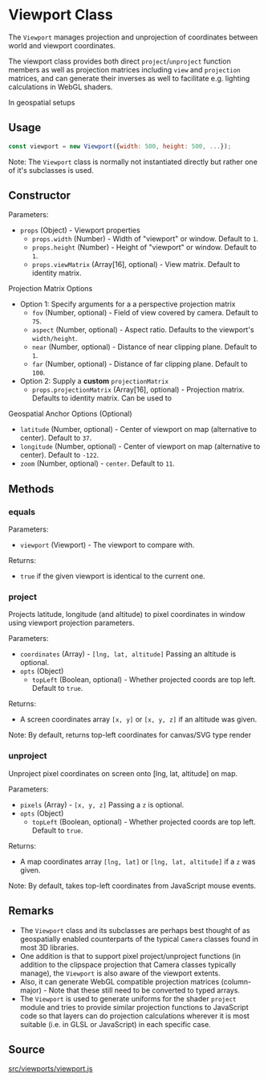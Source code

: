 
# Viewport Class

The `Viewport` manages projection and unprojection of coordinates between world and viewport coordinates.

The viewport class provides both direct `project`/`unproject` function members as well as projection matrices including `view` and `projection` matrices, and can generate their inverses as well to facilitate e.g. lighting calculations in WebGL shaders.


In geospatial setups

## Usage

```js
const viewport = new Viewport({width: 500, height: 500, ...});
```
Note: The `Viewport` class is normally not instantiated directly but rather one of it's subclasses is used.

## Constructor

Parameters:

- `props` (Object) - Viewport properties
  * `props.width` (Number) - Width of "viewport" or window. Default to `1`.
  * `props.height` (Number) - Height of "viewport" or window. Default to `1`.
  * `props.viewMatrix` (Array[16], optional) - View matrix. Default to identity matrix.

Projection Matrix Options
  - Option 1: Specify arguments for a a perspective projection matrix
      * `fov` (Number, optional) - Field of view covered by camera. Default to `75`.
      * `aspect` (Number, optional) - Aspect ratio. Defaults to the viewport's `width/height`.
      * `near` (Number, optional) - Distance of near clipping plane. Default to `1`.
      * `far` (Number, optional) - Distance of far clipping plane. Default to `100`.
  - Option 2: Supply a **custom** `projectionMatrix`
      * `props.projectionMatrix` (Array[16], optional) - Projection matrix. Defaults to identity matrix. Can be used to 

Geospatial Anchor Options (Optional)
  * `latitude` (Number, optional) - Center of viewport on map (alternative to center). Default to `37`.
  * `longitude` (Number, optional) - Center of viewport on map (alternative to center). Default to `-122`.
  * `zoom` (Number, optional) - `center`. Default to `11`.

## Methods

### equals

Parameters:

- `viewport` (Viewport) - The viewport to compare with.

Returns:

- `true` if the given viewport is identical to the current one.

### project

Projects latitude, longitude (and altitude) to pixel coordinates in window using
viewport projection parameters.

Parameters:

  - `coordinates` (Array) - `[lng, lat, altitude]` Passing an altitude is optional.
  - `opts` (Object)
    - `topLeft` (Boolean, optional) - Whether projected coords are top left. Default to `true`.

Returns:

  - A screen coordinates array `[x, y]` or `[x, y, z]` if an altitude was given.

Note: By default, returns top-left coordinates for canvas/SVG type render

### unproject

Unproject pixel coordinates on screen onto [lng, lat, altitude] on map.

Parameters:

  - `pixels` (Array) - `[x, y, z]` Passing a `z` is optional.
  - `opts` (Object)
    - `topLeft` (Boolean, optional) - Whether projected coords are top left. Default to `true`.

Returns:

  - A map coordinates array `[lng, lat]` or `[lng, lat, altitude]` if a `z` was given.

Note: By default, takes top-left coordinates from JavaScript mouse events.

## Remarks

* The `Viewport` class and its subclasses are perhaps best thought of as geospatially enabled counterparts of the typical `Camera` classes found in most 3D libraries.
* One addition is that to support pixel project/unproject functions (in addition to the clipspace projection that Camera classes typically manage), the `Viewport` is also aware of the viewport extents.
* Also, it can generate WebGL compatible projection matrices (column-major) - Note that these still need to be converted to typed arrays.
* The `Viewport` is used to generate uniforms for the shader `project` module and tries to provide similar projection functions to JavaScript code so that layers can do projection calculations wherever it is most suitable (i.e. in GLSL or JavaScript) in each specific case.


## Source

[src/viewports/viewport.js](https://github.com/uber/deck.gl/blob/4.1release/src/viewports/viewport.js)
